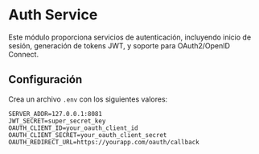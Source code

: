 # Auth Service

Este módulo proporciona servicios de autenticación, incluyendo inicio de sesión, generación de tokens JWT, y soporte para OAuth2/OpenID Connect.

## Configuración

Crea un archivo `.env` con los siguientes valores:

```env
SERVER_ADDR=127.0.0.1:8081
JWT_SECRET=super_secret_key
OAUTH_CLIENT_ID=your_oauth_client_id
OAUTH_CLIENT_SECRET=your_oauth_client_secret
OAUTH_REDIRECT_URL=https://yourapp.com/oauth/callback

